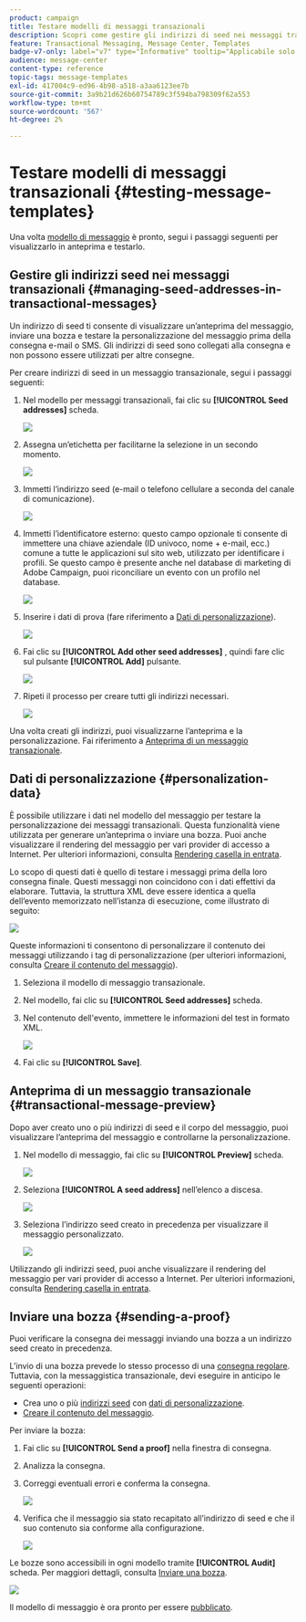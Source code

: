 ```yaml
---
product: campaign
title: Testare modelli di messaggi transazionali
description: Scopri come gestire gli indirizzi di seed nei messaggi transazionali per visualizzarli in anteprima e testarli in Adobe Campaign Classic
feature: Transactional Messaging, Message Center, Templates
badge-v7-only: label="v7" type="Informative" tooltip="Applicabile solo a Campaign Classic v7"
audience: message-center
content-type: reference
topic-tags: message-templates
exl-id: 417004c9-ed96-4b98-a518-a3aa6123ee7b
source-git-commit: 3a9b21d626b60754789c3f594ba798309f62a553
workflow-type: tm+mt
source-wordcount: '567'
ht-degree: 2%

---
```


# Testare modelli di messaggi transazionali {#testing-message-templates}



Una volta [modello di messaggio](../../message-center/using/creating-the-message-template.md) è pronto, segui i passaggi seguenti per visualizzarlo in anteprima e testarlo.

## Gestire gli indirizzi seed nei messaggi transazionali {#managing-seed-addresses-in-transactional-messages}

Un indirizzo di seed ti consente di visualizzare un’anteprima del messaggio, inviare una bozza e testare la personalizzazione del messaggio prima della consegna e-mail o SMS. Gli indirizzi di seed sono collegati alla consegna e non possono essere utilizzati per altre consegne.

Per creare indirizzi di seed in un messaggio transazionale, segui i passaggi seguenti:

1. Nel modello per messaggi transazionali, fai clic su **[!UICONTROL Seed addresses]** scheda.

   ![](assets/messagecenter_create_seedaddr_001.png)

1. Assegna un’etichetta per facilitarne la selezione in un secondo momento.

   ![](assets/messagecenter_create_seedaddr_002.png)

1. Immetti l’indirizzo seed (e-mail o telefono cellulare a seconda del canale di comunicazione).

   ![](assets/messagecenter_create_seedaddr_003.png)

1. Immetti l’identificatore esterno: questo campo opzionale ti consente di immettere una chiave aziendale (ID univoco, nome + e-mail, ecc.) comune a tutte le applicazioni sul sito web, utilizzato per identificare i profili. Se questo campo è presente anche nel database di marketing di Adobe Campaign, puoi riconciliare un evento con un profilo nel database.

   ![](assets/messagecenter_create_seedaddr_003bis.png)

1. Inserire i dati di prova (fare riferimento a [Dati di personalizzazione](#personalization-data)).

   ![](assets/messagecenter_create_custo_001.png)

   <!--## Creating several seed addresses {#creating-several-seed-addresses}-->
1. Fai clic su **[!UICONTROL Add other seed addresses]** , quindi fare clic sul pulsante **[!UICONTROL Add]** pulsante.

   ![](assets/messagecenter_create_seedaddr_004.png)

   <!--1. Follow the configuration steps for a seed address detailed in the [Creating a seed address](#creating-a-seed-address) section.-->
1. Ripeti il processo per creare tutti gli indirizzi necessari.

   ![](assets/messagecenter_create_seedaddr_008.png)

Una volta creati gli indirizzi, puoi visualizzarne l’anteprima e la personalizzazione. Fai riferimento a [Anteprima di un messaggio transazionale](#transactional-message-preview).

## Dati di personalizzazione {#personalization-data}

È possibile utilizzare i dati nel modello del messaggio per testare la personalizzazione dei messaggi transazionali. Questa funzionalità viene utilizzata per generare un’anteprima o inviare una bozza. Puoi anche visualizzare il rendering del messaggio per vari provider di accesso a Internet. Per ulteriori informazioni, consulta [Rendering casella in entrata](../../delivery/using/inbox-rendering.md).

Lo scopo di questi dati è quello di testare i messaggi prima della loro consegna finale. Questi messaggi non coincidono con i dati effettivi da elaborare. Tuttavia, la struttura XML deve essere identica a quella dell’evento memorizzato nell’istanza di esecuzione, come illustrato di seguito:

![](assets/messagecenter_create_custo_006.png)

Queste informazioni ti consentono di personalizzare il contenuto dei messaggi utilizzando i tag di personalizzazione (per ulteriori informazioni, consulta [Creare il contenuto del messaggio](../../message-center/using/creating-the-message-template.md#creating-message-content)).

1. Seleziona il modello di messaggio transazionale.

1. Nel modello, fai clic su **[!UICONTROL Seed addresses]** scheda.

1. Nel contenuto dell&#39;evento, immettere le informazioni del test in formato XML.

   ![](assets/messagecenter_create_custo_001.png)

1. Fai clic su **[!UICONTROL Save]**.

## Anteprima di un messaggio transazionale {#transactional-message-preview}

Dopo aver creato uno o più indirizzi di seed e il corpo del messaggio, puoi visualizzare l’anteprima del messaggio e controllarne la personalizzazione.

1. Nel modello di messaggio, fai clic su **[!UICONTROL Preview]** scheda.

   ![](assets/messagecenter_preview_001.png)

1. Seleziona **[!UICONTROL A seed address]** nell’elenco a discesa.

   ![](assets/messagecenter_preview_002.png)

1. Seleziona l’indirizzo seed creato in precedenza per visualizzare il messaggio personalizzato.

   ![](assets/messagecenter_create_seedaddr_009.png)

Utilizzando gli indirizzi seed, puoi anche visualizzare il rendering del messaggio per vari provider di accesso a Internet. Per ulteriori informazioni, consulta [Rendering casella in entrata](../../delivery/using/inbox-rendering.md).

## Inviare una bozza {#sending-a-proof}

Puoi verificare la consegna dei messaggi inviando una bozza a un indirizzo seed creato in precedenza.

L’invio di una bozza prevede lo stesso processo di una [consegna regolare](../../delivery/using/steps-validating-the-delivery.md#sending-a-proof). Tuttavia, con la messaggistica transazionale, devi eseguire in anticipo le seguenti operazioni:

* Crea uno o più [indirizzi seed](#managing-seed-addresses-in-transactional-messages) con [dati di personalizzazione](#personalization-data).
* [Creare il contenuto del messaggio](../../message-center/using/creating-the-message-template.md#creating-message-content).

Per inviare la bozza:

1. Fai clic su **[!UICONTROL Send a proof]** nella finestra di consegna.
1. Analizza la consegna.
1. Correggi eventuali errori e conferma la consegna.

   ![](assets/messagecenter_send_proof_001.png)

1. Verifica che il messaggio sia stato recapitato all’indirizzo di seed e che il suo contenuto sia conforme alla configurazione.

   ![](assets/messagecenter_send_proof_002.png)

Le bozze sono accessibili in ogni modello tramite **[!UICONTROL Audit]** scheda. Per maggiori dettagli, consulta [Inviare una bozza](../../delivery/using/steps-validating-the-delivery.md#sending-a-proof).

![](assets/messagecenter_send_proof_003.png)

Il modello di messaggio è ora pronto per essere [pubblicato](../../message-center/using/publishing-message-templates.md).